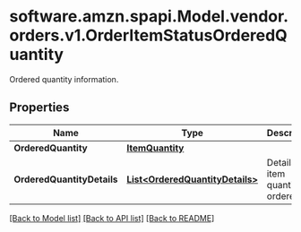 # software.amzn.spapi.Model.vendor.orders.v1.OrderItemStatusOrderedQuantity
Ordered quantity information.

## Properties

Name | Type | Description | Notes
------------ | ------------- | ------------- | -------------
**OrderedQuantity** | [**ItemQuantity**](ItemQuantity.md) |  | [optional] 
**OrderedQuantityDetails** | [**List&lt;OrderedQuantityDetails&gt;**](OrderedQuantityDetails.md) | Details of item quantity ordered. | [optional] 

[[Back to Model list]](../README.md#documentation-for-models) [[Back to API list]](../README.md#documentation-for-api-endpoints) [[Back to README]](../README.md)

